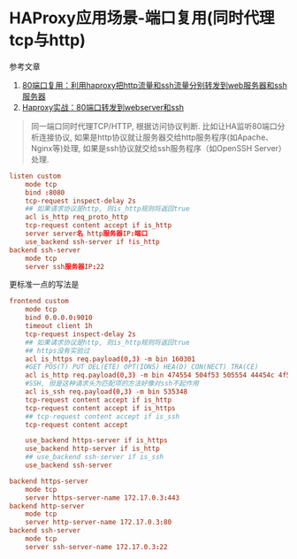 # HAProxy应用场景-端口复用(同时代理tcp与http)

参考文章

1. [80端口复用：利用haproxy把http流量和ssh流量分别转发到web服务器和ssh服务器](http://blog.csdn.net/zebra2011/article/details/51225262)
2. [Haproxy实战：80端口转发到webserver和ssh](http://blog.csdn.net/jmlikun/article/details/50605162)

> 同一端口同时代理TCP/HTTP, 根据访问协议判断. 比如让HA监听80端口分析连接协议, 如果是http协议就让服务器交给http服务程序(如Apache、Nginx等)处理, 如果是ssh协议就交给ssh服务程序（如OpenSSH Server）处理.

```conf
listen custom
    mode tcp
    bind :8080
    tcp-request inspect-delay 2s
    ## 如果请求协议是http, 则is_http规则将返回true
    acl is_http req_proto_http
    tcp-request content accept if is_http
    server server名 http服务器IP:端口
    use_backend ssh-server if !is_http
backend ssh-server
    mode tcp
    server ssh服务器IP:22
```

更标准一点的写法是

```conf
frontend custom
    mode tcp
    bind 0.0.0.0:9010
    timeout client 1h
    tcp-request inspect-delay 2s
    ## 如果请求协议是http, 则is_http规则将返回true
    ## https没有实验过
    acl is_https req.payload(0,3) -m bin 160301  
    #GET POS(T) PUT DEL(ETE) OPT(IONS) HEA(D) CON(NECT) TRA(CE)   
    acl is_http req.payload(0,3) -m bin 474554 504f53 505554 44454c 4f5054 484541 434f4e 545241  
    #SSH, 但是这种请求头为匹配项的方法好像对ssh不起作用
    acl is_ssh req.payload(0,3) -m bin 535348  
    tcp-request content accept if is_http  
    tcp-request content accept if is_https  
    ## tcp-request content accept if is_ssh
    tcp-request content accept

    use_backend https-server if is_https
    use_backend http-server if is_http
    ## use_backend ssh-server if is_ssh
    use_backend ssh-server

backend https-server
    mode tcp
    server https-server-name 172.17.0.3:443
backend http-server
    mode tcp
    server http-server-name 172.17.0.3:80
backend ssh-server
    mode tcp
    server ssh-server-name 172.17.0.3:22
```
